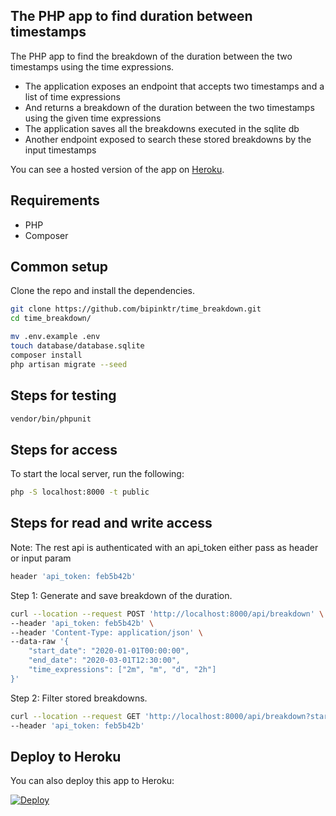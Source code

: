 ## The PHP app to find duration between timestamps

The PHP app to find the breakdown of the duration between the two timestamps using the time expressions.

- The application exposes an endpoint that accepts two timestamps and a list of time expressions
- And returns a breakdown of the duration between the two timestamps using the given time expressions
- The application saves all the breakdowns executed in the sqlite db
- Another endpoint exposed to search these stored breakdowns by the input timestamps

You can see a hosted version of the app on <a href="https://guarded-cliffs-92027.herokuapp.com/" target="_blank">
Heroku</a>.

## Requirements

* PHP
* Composer

## Common setup

Clone the repo and install the dependencies.

``` bash
git clone https://github.com/bipinktr/time_breakdown.git
cd time_breakdown/
```

``` bash
mv .env.example .env
touch database/database.sqlite
composer install
php artisan migrate --seed
```

## Steps for testing

``` bash
vendor/bin/phpunit
```

## Steps for access

To start the local server, run the following:

``` bash
php -S localhost:8000 -t public
```

## Steps for read and write access

Note: The rest api is authenticated with an api_token either pass as header or input param

``` bash
header 'api_token: feb5b42b'
```

Step 1: Generate and save breakdown of the duration.

``` bash
curl --location --request POST 'http://localhost:8000/api/breakdown' \
--header 'api_token: feb5b42b' \
--header 'Content-Type: application/json' \
--data-raw '{
    "start_date": "2020-01-01T00:00:00",
    "end_date": "2020-03-01T12:30:00",
    "time_expressions": ["2m", "m", "d", "2h"]
}'
```

Step 2: Filter stored breakdowns.

``` bash
curl --location --request GET 'http://localhost:8000/api/breakdown?start_date=2020-01-01T00:00:00&end_date=2020-03-01T12:30:00' \
--header 'api_token: feb5b42b'
```

## Deploy to Heroku

You can also deploy this app to Heroku:

[![Deploy](https://www.herokucdn.com/deploy/button.svg)](https://heroku.com/deploy)
